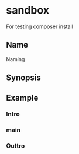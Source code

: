 # sandbox
For testing composer install

## Name

Naming

## Synopsis

## Example

### Intro
### main
### Outtro
